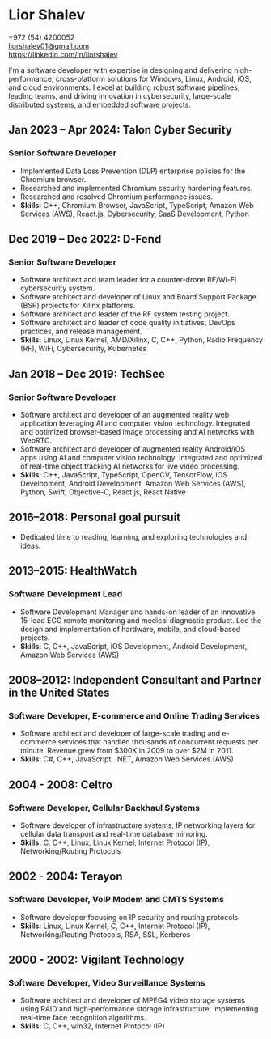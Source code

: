 # Lior Shalev

+972 (54) 4200052  
[liorshalev01@gmail.com](mailto:liorshalev01@gmail.com)  
<https://linkedin.com/in/liorshalev>

I'm a software developer with expertise in designing and delivering high-performance, cross-platform solutions for Windows, Linux, Android, iOS, and cloud environments. I excel at building robust software pipelines, leading teams, and driving innovation in cybersecurity, large-scale distributed systems, and embedded software projects.

## Jan 2023 – Apr 2024: Talon Cyber Security

### Senior Software Developer

- Implemented Data Loss Prevention (DLP) enterprise policies for the Chromium browser.
- Researched and implemented Chromium security hardening features.
- Researched and resolved Chromium performance issues.
- **Skills:** C++, Chromium Browser, JavaScript, TypeScript, Amazon Web Services (AWS), React.js, Cybersecurity, SaaS Development, Python

## Dec 2019 – Dec 2022: D-Fend

### Senior Software Developer

- Software architect and team leader for a counter-drone RF/Wi-Fi cybersecurity system.
- Software architect and developer of Linux and Board Support Package (BSP) projects for Xilinx platforms.
- Software architect and leader of the RF system testing project.
- Software architect and leader of code quality initiatives, DevOps practices, and release management.
- **Skills:** Linux, Linux Kernel, AMD/Xilinx, C, C++, Python, Radio Frequency (RF), WiFi, Cybersecurity, Kubernetes

## Jan 2018 – Dec 2019: TechSee

### Senior Software Developer

- Software architect and developer of an augmented reality web application leveraging AI and computer vision technology. Integrated and optimized browser-based image processing and AI networks with WebRTC.
- Software architect and developer of augmented reality Android/iOS apps using AI and computer vision technology. Integrated and optimized of real-time object tracking AI networks for live video processing.
- **Skills:** C++, JavaScript, TypeScript, OpenCV, TensorFlow, iOS Development, Android Development, Amazon Web Services (AWS), Python, Swift, Objective-C, React.js, React Native

## 2016–2018: Personal goal pursuit

- Dedicated time to reading, learning, and exploring technologies and ideas.

## 2013–2015: HealthWatch

### Software Development Lead

- Software Development Manager and hands-on leader of an innovative 15-lead ECG remote monitoring and medical diagnostic product. Led the design and implementation of hardware, mobile, and cloud-based projects.
- **Skills:** C, C++, JavaScript, iOS Development, Android Development, Amazon Web Services (AWS)

## 2008–2012: Independent Consultant and Partner in the United States

### Software Developer, E-commerce and Online Trading Services

- Software architect and developer of large-scale trading and e-commerce services that handled thousands of concurrent requests per minute. Revenue grew from $300K in 2009 to over $2M in 2011.
- **Skills:** C#, C++, JavaScript, .NET, Amazon Web Services (AWS)

## 2004 - 2008: Celtro

### Software Developer, Cellular Backhaul Systems

- Software developer of infrastructure systems, IP networking layers for cellular data transport and real-time database mirroring.
- **Skills:** C, C++, Linux, Linux Kernel, Internet Protocol (IP), Networking/Routing Protocols

## 2002 - 2004: Terayon

### Software Developer, VoIP Modem and CMTS Systems

- Software developer focusing on IP security and routing protocols.
- **Skills:** Linux, Linux Kernel, C, C++, Internet Protocol (IP), Networking/Routing Protocols, RSA, SSL, Kerberos

## 2000 - 2002: Vigilant Technology

### Software Developer, Video Surveillance Systems

- Software architect and developer of MPEG4 video storage systems using RAID and high-performance storage infrastructure, implementing real-time face recognition algorithms.
- **Skills:** C, C++, win32, Internet Protocol (IP)
